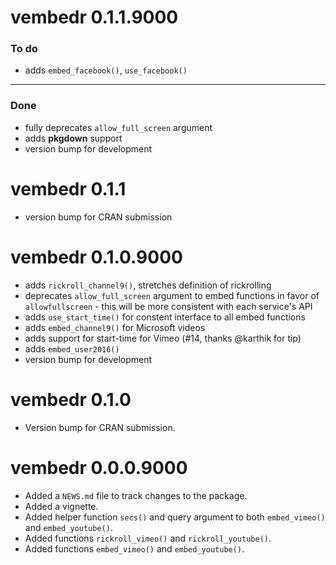 # vembedr 0.1.1.9000

### To do

- adds `embed_facebook()`, `use_facebook()`

---

### Done

- fully deprecates `allow_full_screen` argument
- adds **pkgdown** support 
- version bump for development

# vembedr 0.1.1

* version bump for CRAN submission

# vembedr 0.1.0.9000

* adds `rickroll_channel9()`, stretches definition of rickrolling
* deprecates `allow_full_screen` argument to embed functions in favor of
  `allowfullscreen` - this will be more consistent with each service's API
* adds `use_start_time()` for constent interface to all embed functions
* adds `embed_channel9()` for Microsoft videos
* adds support for start-time for Vimeo (#14, thanks @karthik for tip)
* adds `embed_user2016()`
* version bump for development

# vembedr 0.1.0

* Version bump for CRAN submission.

# vembedr 0.0.0.9000

* Added a `NEWS.md` file to track changes to the package.
* Added a vignette.
* Added helper function `secs()` and query argument to both `embed_vimeo()` and `embed_youtube()`.
* Added functions `rickroll_vimeo()` and `rickroll_youtube()`.
* Added functions `embed_vimeo()` and `embed_youtube()`.


